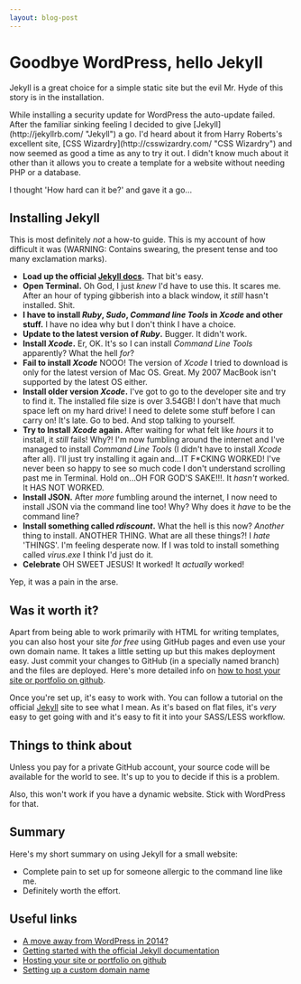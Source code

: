 ```yaml
---
layout: blog-post
---
```


# Goodbye WordPress, hello Jekyll

<p class="intro">Jekyll is a great choice for a simple static site but the evil Mr. Hyde of this story is in the installation.</p>

<p class="drop-cap">While installing a security update for WordPress the auto-update failed. After the familiar sinking feeling I decided to give [Jekyll](http://jekyllrb.com/ "Jekyll") a go. I'd heard about it from Harry Roberts's excellent site, [CSS Wizardry](http://csswizardry.com/ "CSS Wizardry") and now seemed as good a time as any to try it out. I didn't know much about it other than it allows you to create a template for a website without needing PHP or a database.

I thought 'How hard can it be?' and gave it a go...  

## Installing Jekyll

This is most definitely _not_ a how-to guide. This is my account of how difficult it was (WARNING: Contains swearing, the present tense and too many exclamation marks).

- **Load up the official [Jekyll docs](http://jekyllrb.com/docs/home/).** That bit's easy.
- **Open Terminal.** Oh God, I just _knew_ I'd have to use this. It scares me. After an hour of typing gibberish into a black window, it _still_ hasn't installed. Shit.
- **I have to install _Ruby_, _Sudo_, _Command line Tools_ in _Xcode_ and other stuff.** I have no idea why but I don't think I have a choice.
- **Update to the latest version of _Ruby_.** Bugger. It didn't work. 
- **Install _Xcode_.** Er, OK. It's so I can install _Command Line Tools_ apparently? What the hell _for_?
- **Fail to install _Xcode_** NOOO! The version of _Xcode_ I tried to download is only for the latest version of Mac OS. Great. My 2007 MacBook isn't supported by the latest OS either.
- **Install older version _Xcode_.** I've got to go to the developer site and try to find it. The installed file size is over 3.54GB! I don't have that much space left on my hard drive! I need to delete some stuff before I can carry on! It's late. Go to bed. And stop talking to yourself.
- **Try to Install _Xcode_ again.** After waiting for what felt like _hours_ it to install, it _still_ fails! Why?! I'm now fumbling around the internet and I've managed to install _Command Line Tools_ (I didn't have to install _Xcode_ after all). I'll just try installing it again and...IT F*CKING WORKED! I've never been so happy to see so much code I don't understand scrolling past me in Terminal. Hold on...OH FOR GOD'S SAKE!!!. It _hasn't_ worked. It HAS NOT WORKED.
- **Install JSON.** After _more_ fumbling around the internet, I now need to install JSON via the command line too! Why? Why does it _have_ to be the command line?
- **Install something called _rdiscount_.** What the hell is this now? _Another_ thing to install. ANOTHER THING. What are all these things?! I _hate_ 'THINGS'. I'm feeling desperate now. If I was told to install something called _virus.exe_ I think I'd just do it. 
- **Celebrate** OH SWEET JESUS! It worked! It _actually_ worked!

Yep, it was a pain in the arse.


## Was it worth it?

Apart from being able to work primarily with HTML for writing templates, you can also host your site _for free_ using GitHub pages and even use your own domain name. It takes a little setting up but this makes deployment easy. Just commit your changes to GitHub (in a specially named branch) and the files are deployed. Here's more detailed info on [how to host your site or portfolio on github](http://benhowdle.im/2013/11/21/hosting-your-site-or-portfolio-on-github/).

Once you're set up, it's easy to work with. You can follow a tutorial on the official [Jekyll](http://jekyllrb.com/docs/home/) site to see what I mean. As it's based on flat files, it's _very_ easy to get going with and it's easy to fit it into your SASS/LESS workflow.

## Things to think about 

Unless you pay for a private GitHub account, your source code will be available for the world to see. It's up to you to decide if this is a problem.

Also, this won't work if you have a dynamic website. Stick with WordPress for that.

## Summary

Here's my short summary on using Jekyll for a small website:

- Complete pain to set up for someone allergic to the command line like me.
- Definitely worth the effort.

## Useful links

- [A move away from WordPress in 2014?](http://www.typeandgrids.com/blog/goodbye-wordpress-2014-will-be-the-year-of-flat-file-cmses)
- [Getting started with the official Jekyll documentation](http://jekyllrb.com/docs/home/)
- [Hosting your site or portfolio on github](http://benhowdle.im/2013/11/21/hosting-your-site-or-portfolio-on-github/)
- [Setting up a custom domain name](https://help.github.com/articles/setting-up-a-custom-domain-with-pages)
